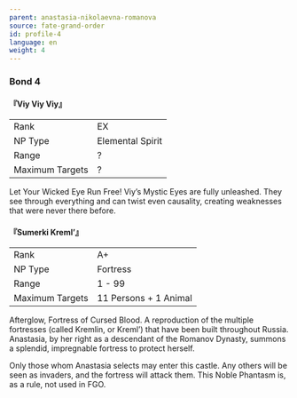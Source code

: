 ```yaml
---
parent: anastasia-nikolaevna-romanova
source: fate-grand-order
id: profile-4
language: en
weight: 4
---
```


### Bond 4

#### 『Viy Viy Viy』

<table>
  <tr><td>Rank</td><td>EX</td></tr>
  <tr><td>NP Type</td><td>Elemental Spirit</td></tr>
  <tr><td>Range</td><td>?</td></tr>
  <tr><td>Maximum Targets</td><td>?</td></tr>
</table>

Let Your Wicked Eye Run Free!
Viy’s Mystic Eyes are fully unleashed.
They see through everything and can twist even causality, creating weaknesses that were never there before.

#### 『Sumerki Kreml’』

<table>
  <tr><td>Rank</td><td>A+</td></tr>
  <tr><td>NP Type</td><td>Fortress</td></tr>
  <tr><td>Range</td><td>1 - 99</td></tr>
  <tr><td>Maximum Targets</td><td>11 Persons + 1 Animal</td></tr>
</table>

Afterglow, Fortress of Cursed Blood.
A reproduction of the multiple fortresses (called Kremlin, or Kreml’) that have been built throughout Russia. Anastasia, by her right as a descendant of the Romanov Dynasty, summons a splendid, impregnable fortress to protect herself.

Only those whom Anastasia selects may enter this castle. Any others will be seen as invaders, and the fortress will attack them.
This Noble Phantasm is, as a rule, not used in FGO.
